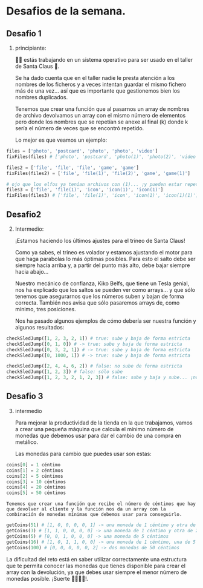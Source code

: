 # Desafios de la semana.

## Desafio 1
1. principiante:

    👩‍💻 estás trabajando en un sistema operativo para ser usado en el taller de Santa Claus 🎅.

    Se ha dado cuenta que en el taller nadie le presta atención a los nombres de los ficheros y a veces intentan guardar el mismo fichero más de una vez... así que es importante que gestionemos bien los nombres duplicados.

    Tenemos que crear una función que al pasarnos un array de nombres de archivo devolvamos un array con el mismo número de elementos pero donde los nombres que se repetían se anexe al final (k) donde k sería el número de veces que se encontró repetido.

    Lo mejor es que veamos un ejemplo:

```python
files = ['photo', 'postcard', 'photo', 'photo', 'video']
fixFiles(files) # ['photo', 'postcard', 'photo(1)', 'photo(2)', 'video']

files2 = ['file', 'file', 'file', 'game', 'game']
fixFiles(files2) = ['file', 'file(1)', 'file(2)', 'game', 'game(1)']

# ojo que los elfos ya tenían archivos con (1)... ¡y pueden estar repetidos!
files3 = ['file', 'file(1)', 'icon', 'icon(1)', 'icon(1)']
fixFiles(files3) # ['file', 'file(1)', 'icon', 'icon(1)', 'icon(1)(1)']
```

## Desafio2

2. Intermedio:

    ¡Estamos haciendo los últimos ajustes para el trineo de Santa Claus!

    Como ya sabes, el trineo es volador y estamos ajustando el motor para que haga parabolas lo más óptimas posibles. Para esto el salto debe ser siempre hacia arriba y, a partir del punto más alto, debe bajar siempre hacia abajo...

    Nuestro mecánico de confianza, Kiko Belfs, que tiene un Tesla genial, nos ha explicado que los saltos se pueden ver como arrays... y que sólo tenemos que asegurarnos que los números suben y bajan de forma correcta. También nos avisa que sólo pasaremos arrays de, como mínimo, tres posiciones.

    Nos ha pasado algunos ejemplos de cómo debería ser nuestra función y algunos resultados:
```python
checkSledJump([1, 2, 3, 2, 1]) # true: sube y baja de forma estricta
checkSledJump([0, 1, 0]) # -> true: sube y baja de forma estricta
checkSledJump([0, 3, 2, 1]) # -> true: sube y baja de forma estricta
checkSledJump([0, 1000, 1]) # -> true: sube y baja de forma estricta

checkSledJump([2, 4, 4, 6, 2]) # false: no sube de forma estricta
checkSledJump([1, 2, 3]) # false: sólo sube
checkSledJump([1, 2, 3, 2, 1, 2, 3]) # false: sube y baja y sube... ¡no vale!
```

## Desafio 3
3. intermedio

    Para mejorar la productividad de la tienda en la que trabajamos, vamos a crear una pequeña máquina que calcula el mínimo número de monedas que debemos usar para dar el cambio de una compra en metálico.

    Las monedas para cambio que puedes usar son estas:
```python
coins[0] = 1 céntimo
coins[1] = 2 céntimos
coins[2] = 5 céntimos
coins[3] = 10 céntimos
coins[4] = 20 céntimos
coins[5] = 50 céntimos
```
    Tenemos que crear una función que recibe el número de céntimos que hay que devolver al cliente y la función nos da un array con la combinación de monedas mínimas que debemos usar para conseguirlo.

```python
getCoins(51) # [1, 0, 0, 0, 0, 1] -> una moneda de 1 céntimo y otra de 50 céntimos
getCoins(3) # [1, 1, 0, 0, 0, 0] -> una moneda de 1 céntimo y otra de 2
getCoins(5) # [0, 0, 1, 0, 0, 0] -> una moneda de 5 céntimos
getCoins(16) # [1, 0, 1, 1, 0, 0] -> una moneda de 1 céntimo, una de 5 y una de 10
getCoins(100) # [0, 0, 0, 0, 0, 2] -> dos monedas de 50 céntimos
```
La dificultad del reto está en saber utilizar correctamente una estructura que te permita conocer las monedas que tienes disponible para crear el array con la devolución, ya que debes usar siempre el menor número de monedas posible. ¡Suerte 👩‍💻👨‍💻!.
